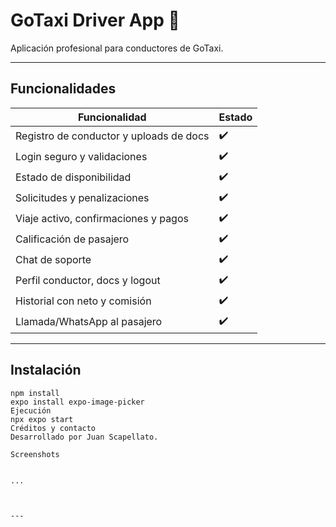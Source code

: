 # GoTaxi Driver App 🚕

Aplicación profesional para conductores de GoTaxi.

---

## Funcionalidades

| Funcionalidad                                 | Estado  |
|-----------------------------------------------|---------|
| Registro de conductor y uploads de docs       | ✔️      |
| Login seguro y validaciones                   | ✔️      |
| Estado de disponibilidad                      | ✔️      |
| Solicitudes y penalizaciones                  | ✔️      |
| Viaje activo, confirmaciones y pagos          | ✔️      |
| Calificación de pasajero                      | ✔️      |
| Chat de soporte                               | ✔️      |
| Perfil conductor, docs y logout               | ✔️      |
| Historial con neto y comisión                 | ✔️      |
| Llamada/WhatsApp al pasajero                  | ✔️      |

---

## Instalación

```
npm install
expo install expo-image-picker
Ejecución
npx expo start
Créditos y contacto
Desarrollado por Juan Scapellato.

Screenshots


...



---

